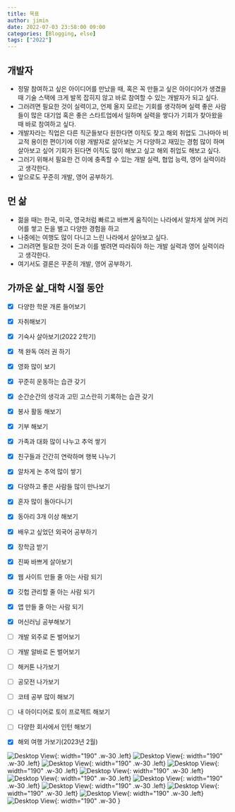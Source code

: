 ```yaml
---
title: 목표
author: jimin
date: 2022-07-03 23:58:00 09:00
categories: [Blogging, else]
tags: ["2022"]
---
```



## 개발자

- 정말 참여하고 싶은 아이디어를 만났을 때, 혹은 꼭 만들고 싶은 아이디어가 생겼을 때
기술 스택에 크게 발목 잡히지 않고 바로 참여할 수 있는 개발자가 되고 싶다.  
- 그러려면 필요한 것이 실력이고, 언제 올지 모르는 기회를 생각하며 실력 좋은 사람들이 많은 대기업 혹은 좋은 스타트업에서 일하며 실력을 쌓다가 기회가 찾아왔을 때 바로 참여하고 싶다. 
- 개발자라는 직업은 다른 직군들보다 원한다면 이직도 잦고 해외 취업도 그나마아 비교적 용이한 편이기에 이왕 개발자로 살아보는 거 다양하고 재밌는 경험 많이 하며 살아보고 싶어 기회가 된다면 이직도 많이 해보고 싶고 해외 취업도 해보고 싶다.
- 그러기 위해서 필요한 건 이에 충족할 수 있는 개발 실력, 협업 능력, 영어 실력이라고 생각한다.
- 앞으로도 꾸준히 개발, 영어 공부하기.


## 먼 삶

- 젊을 때는 한국, 미국, 영국처럼 빠르고 바쁘게 움직이는 나라에서 알차게 살며 커리어를 쌓고 돈을 벌고 다양한 경험을 하고
- 나중에는 여행도 많이 다니고 느린 나라에서 살아보고 싶다.
- 그러려면 필요한 것이 돈과 이를 벌려면 따라줘야 하는 개발 실력과 영어 실력이라고 생각한다.
- 여기서도 결론은 꾸준히 개발, 영어 공부하기.



## 가까운 삶_대학 시절 동안

- [x] 다양한 학문 개론 들어보기
- [x] 자취해보기
- [x] 기숙사 살아보기(2022 2학기)
- [x] 책 완독 여러 권 하기
- [x] 영화 많이 보기
- [x] 꾸준히 운동하는 습관 갖기
- [x] 순간순간의 생각과 고민 고스란히 기록하는 습관 갖기
- [x] 봉사 활동 해보기
- [x] 기부 해보기
- [x] 가족과 대화 많이 나누고 추억 쌓기
- [x] 친구들과 간간히 연락하며 행복 나누기
- [x] 알차게 논 추억 많이 쌓기
- [x] 다양하고 좋은 사람들 많이 만나보기
- [x] 혼자 많이 돌아다니기
- [x] 동아리 3개 이상 해보기
- [x] 배우고 싶었던 외국어 공부하기
- [x] 장학금 받기
- [x] 진짜 바쁘게 살아보기
- [x] 웹 사이트 만들 줄 아는 사람 되기
- [x] 깃헙 관리할 줄 아는 사람 되기
- [x] 앱 만들 줄 아는 사람 되기
- [x] 머신러닝 공부해보기
- [ ] 개발 외주로 돈 벌어보기
- [ ] 개발 알바로 돈 벌어보기
- [ ] 해커톤 나가보기
- [ ] 공모전 나가보기
- [ ] 코테 공부 많이 해보기
- [ ] 내 아이디어로 토이 프로젝트 해보기
- [ ] 다양한 회사에서 인턴 해보기
- [x] 해외 여행 가보기(2023년 2월)


![Desktop View](https://img1.daumcdn.net/thumb/R1280x0/?scode=mtistory2&fname=https%3A%2F%2Fblog.kakaocdn.net%2Fdn%2FcBfLE2%2FbtrJQdokzKg%2F1JlSpWQ0Zdt9tH3gszt780%2Fimg.jpg){: width="190" .w-30 .left}
![Desktop View](https://img1.daumcdn.net/thumb/R1280x0/?scode=mtistory2&fname=https%3A%2F%2Fblog.kakaocdn.net%2Fdn%2FbRZctk%2FbtrJQcXgFvi%2FZryyPTLZWAkpKrB9Gy6rR0%2Fimg.jpg){: width="190" .w-30 .left} 
![Desktop View](https://img1.daumcdn.net/thumb/R1280x0/?scode=mtistory2&fname=https%3A%2F%2Fblog.kakaocdn.net%2Fdn%2F60dmS%2FbtrJO1VVUf6%2F1IpBDC127oF13bNgQNfZJ1%2Fimg.jpg){:  width="190" .w-30 .left}
![Desktop View](https://img1.daumcdn.net/thumb/R1280x0/?scode=mtistory2&fname=https%3A%2F%2Fblog.kakaocdn.net%2Fdn%2Fvn2uo%2FbtrJSmRRFxy%2F2WCWTKgM2V5F0gtYESntyK%2Fimg.jpg){: width="190" .w-30 .left}
![Desktop View](https://img1.daumcdn.net/thumb/R1280x0/?scode=mtistory2&fname=https%3A%2F%2Fblog.kakaocdn.net%2Fdn%2FciRTSY%2FbtrJRtc7i7P%2Fu1x2HlJdaoFdmsk4gr38uK%2Fimg.jpg){: width="190" .w-30 .left}
![Desktop View](https://img1.daumcdn.net/thumb/R1280x0/?scode=mtistory2&fname=https%3A%2F%2Fblog.kakaocdn.net%2Fdn%2Fc1PUt1%2FbtrJMzsaBKl%2FroSHhBMVaEYeLiMh4rbZK1%2Fimg.jpg){: width="190" .w-30 .left}
![Desktop View](https://img1.daumcdn.net/thumb/R1280x0/?scode=mtistory2&fname=https%3A%2F%2Fblog.kakaocdn.net%2Fdn%2FA1LlH%2FbtrJMAki0jX%2FTJtLFBTxPrOhITjp84hFnK%2Fimg.jpg){: width="190" .w-30 .left}
![Desktop View](https://img1.daumcdn.net/thumb/R1280x0/?scode=mtistory2&fname=https%3A%2F%2Fblog.kakaocdn.net%2Fdn%2FdmfOjk%2FbtrJRDT7AsX%2FCflQIdloKynfHlvUo4Ec11%2Fimg.jpg){: width="190" .w-30 .left}
![Desktop View](https://img1.daumcdn.net/thumb/R1280x0/?scode=mtistory2&fname=https%3A%2F%2Fblog.kakaocdn.net%2Fdn%2F9EpZm%2FbtrJSlFpYBW%2FzsJilnw3WRJzyXjn7YQvj1%2Fimg.jpg){: width="190" .w-30 .left}
![Desktop View](https://img1.daumcdn.net/thumb/R1280x0/?scode=mtistory2&fname=https%3A%2F%2Fblog.kakaocdn.net%2Fdn%2FUfhTp%2FbtrJO0ir0wD%2FWjsVNCYo63mAyRnjzXykA0%2Fimg.jpg){: width="190" .w-30 .left}
![Desktop View](https://img1.daumcdn.net/thumb/R1280x0/?scode=mtistory2&fname=https%3A%2F%2Fblog.kakaocdn.net%2Fdn%2FbEllKj%2FbtrJMAEBdK0%2FT4pgqNbOny8YnCeZkk5ms1%2Fimg.jpg){: width="190" .w-30 }

